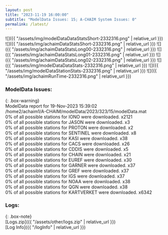 ```yaml
---
layout: post
title: "2023-11-19 16:00:00"
subtitle: "ModelData Issues: 15; A-CHAIM System Issues: 0"
permalink: /latest/
---
```


![]({{ "/assets/img/modelDataDataStatsShort-2332316.png" | relative_url }})
![]({{ "/assets/img/achaimDataStatsShort-2332316.png" | relative_url }})
![]({{ "/assets/img/achaimDataStatsLong00-2332316.png" | relative_url }})
![]({{ "/assets/img/achaimDataStatsLong01-2332316.png" | relative_url }})
![]({{ "/assets/img/achaimDataStatsLong02-2332316.png" | relative_url }})
![]({{ "/assets/img/modelDataDataStats-2332316.png" | relative_url }})
![]({{ "/assets/img/modelDataStationStats-2332316.png" | relative_url }})
![]({{ "/assets/img/achaimRunTime-2332316.png" | relative_url }})


### ModelData Issues:  
  
{: .box-warning}  
 ModelData report for 19-Nov-2023 15:39:02   
 /home2/achaim1/A-CHAIM/modelData/2023/323/15/modelData.mat   
 0% of all possible stations for IONO were downloaded. x2121   
 0% of all possible stations for JASON were downloaded. x3   
 0% of all possible stations for PROTON were downloaded. x2   
 0% of all possible stations for SENTINEL were downloaded. x8   
 0% of all possible stations for KASI were downloaded. x38   
 0% of all possible stations for CACS were downloaded. x26   
 0% of all possible stations for CDDIS were downloaded. x5   
 0% of all possible stations for CHAIN were downloaded. x21   
 0% of all possible stations for EUREF were downloaded. x30   
 0% of all possible stations for GARNER were downloaded. x37   
 0% of all possible stations for GREF were downloaded. x37   
 0% of all possible stations for IGS were downloaded. x37   
 0% of all possible stations for NOAA were downloaded. x38   
 0% of all possible stations for QGN were downloaded. x38   
 0% of all possible stations for KARTVERKET were downloaded. x6342   
  


### Logs:  
  
{: .box-note}  
[Logs.zip]({{ "/assets/other/logs.zip" | relative_url }})  
[Log Info]({{ "/logInfo" | relative_url }})  
